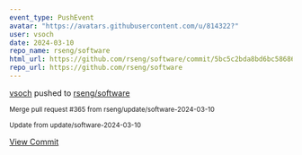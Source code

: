 ```yaml
---
event_type: PushEvent
avatar: "https://avatars.githubusercontent.com/u/814322?"
user: vsoch
date: 2024-03-10
repo_name: rseng/software
html_url: https://github.com/rseng/software/commit/5bc5c2bda8bd6bc586861be8adc3bdabfb133e62
repo_url: https://github.com/rseng/software
---
```


<a href='https://github.com/vsoch' target='_blank'>vsoch</a> pushed to <a href='https://github.com/rseng/software' target='_blank'>rseng/software</a>

<small>Merge pull request #365 from rseng/update/software-2024-03-10

Update from update/software-2024-03-10</small>

<a href='https://github.com/rseng/software/commit/5bc5c2bda8bd6bc586861be8adc3bdabfb133e62' target='_blank'>View Commit</a>